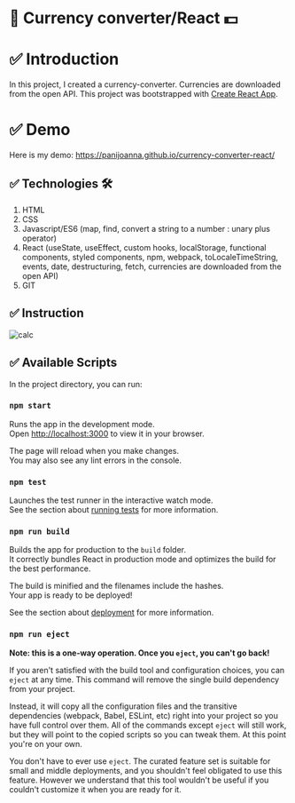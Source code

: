 # 📁 Currency converter/React 💵

# ✅ Introduction
In this project, I created a currency-converter. Currencies are downloaded from the open API.
This project was bootstrapped with [Create React App](https://github.com/facebook/create-react-app).

# ✅ Demo
Here is my demo:
https://panijoanna.github.io/currency-converter-react/

## ✅ Technologies 🛠
1. HTML
2. CSS
3. Javascript/ES6 (map, find, convert a string to a number : unary plus operator)
4. React (useState, useEffect, custom hooks, localStorage, functional components, styled components, npm, webpack, toLocaleTimeString, events, date, destructuring, fetch, currencies are downloaded from the open API)
5. GIT

## ✅ Instruction
![calc](https://user-images.githubusercontent.com/105354955/203505699-9d1286b9-6df5-4344-b8cf-2535220ace11.gif)

## ✅ Available Scripts

In the project directory, you can run:

### `npm start`

Runs the app in the development mode.\
Open [http://localhost:3000](http://localhost:3000) to view it in your browser.

The page will reload when you make changes.\
You may also see any lint errors in the console.

### `npm test`

Launches the test runner in the interactive watch mode.\
See the section about [running tests](https://facebook.github.io/create-react-app/docs/running-tests) for more information.

### `npm run build`

Builds the app for production to the `build` folder.\
It correctly bundles React in production mode and optimizes the build for the best performance.

The build is minified and the filenames include the hashes.\
Your app is ready to be deployed!

See the section about [deployment](https://facebook.github.io/create-react-app/docs/deployment) for more information.

### `npm run eject`

**Note: this is a one-way operation. Once you `eject`, you can't go back!**

If you aren't satisfied with the build tool and configuration choices, you can `eject` at any time. This command will remove the single build dependency from your project.

Instead, it will copy all the configuration files and the transitive dependencies (webpack, Babel, ESLint, etc) right into your project so you have full control over them. All of the commands except `eject` will still work, but they will point to the copied scripts so you can tweak them. At this point you're on your own.

You don't have to ever use `eject`. The curated feature set is suitable for small and middle deployments, and you shouldn't feel obligated to use this feature. However we understand that this tool wouldn't be useful if you couldn't customize it when you are ready for it.

